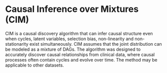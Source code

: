 # Causal Inference over Mixtures (CIM)

CIM is a causal discovery algorithm that can infer causal structure even when cycles, latent variables, selection bias, non-linearity and non-stationarity exist simultaneously. CIM assumes that the joint distribution can be modeled as a mixture of DAGs. The algorithm was designed to accurately discover causal relationships from clinical data, where causal processes often contain cycles and evolve over time. The method may be applicable to other datasets.
